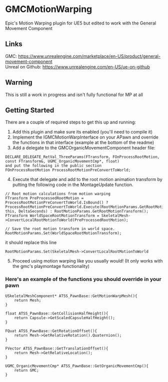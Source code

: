 # GMCMotionWarping
Epic's Motion Warping plugin for UE5 but edited to work with the General Movement Component
  
## Links
GMC: https://www.unrealengine.com/marketplace/en-US/product/general-movement-component  
Unreal on Github: https://www.unrealengine.com/en-US/ue-on-github  
  
## Warning
This is still a work in progress and isn't fully functional for MP at all  

## Getting Started  
  
There are a couple of required steps to get this up and running:
1. Add this plugin and make sure its enabled (you'll need to compile it)
2. Implement the IGMCMotionWarpInterface on your APawn and override the functions in that interface (example at the bottom of the readme)
3. Add a delegate to the GMCOrganicMovementComponent header file:
```
DECLARE_DELEGATE_RetVal_ThreeParams(FTransform, FOnProcessRootMotion, const FTransform&, UGMC_OrganicMovementCmp*, float)
and put the following in the public section
FOnProcessRootMotion ProcessRootMotionPreConvertToWorld;
```
4. Execute that delegate and add to the root motion animation transform by putting the following code in the MontageUpdate function.
```
// Root motion calculations from motion warping
FTransform PreProcessedRootMotion = ProcessRootMotionPreConvertToWorld.IsBound() ? ProcessRootMotionPreConvertToWorld.Execute(RootMotionParams.GetRootMotionTransform(), this, DeltaSeconds) : RootMotionParams.GetRootMotionTransform();
FTransform WorldSpaceRootMotionTransform = SkeletalMesh->ConvertLocalRootMotionToWorld(PreProcessedRootMotion);

// Save the root motion transform in world space.
RootMotionParams.Set(WorldSpaceRootMotionTransform);
```

it should replace this line
```
RootMotionParams.Set(SkeletalMesh->ConvertLocalRootMotionToWorld
```

5. Proceed using motion warping like you usually would! (It only works with the gmc's playmontage functionality)

### Here's an example of the functions you should override in your pawn
```
USkeletalMeshComponent* ATSS_PawnBase::GetMotionWarpMesh(){
	return Mesh;
}

float ATSS_PawnBase::GetCollisionHalfHeight(){
	return Capsule->GetScaledCapsuleHalfHeight();
}

FQuat ATSS_PawnBase::GetRotationOffset(){
	return Mesh->GetRelativeRotation().Quaternion();
}

FVector ATSS_PawnBase::GetTranslationOffset(){
	return Mesh->GetRelativeLocation();
}

UGMC_OrganicMovementCmp* ATSS_PawnBase::GetOrganicMovementCmp(){
	return GMC;
}
```
